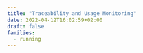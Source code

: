 ```yaml
---
title: "Traceability and Usage Monitoring"
date: 2022-04-12T16:02:59+02:00
draft: false
families:
  - running
---
```


